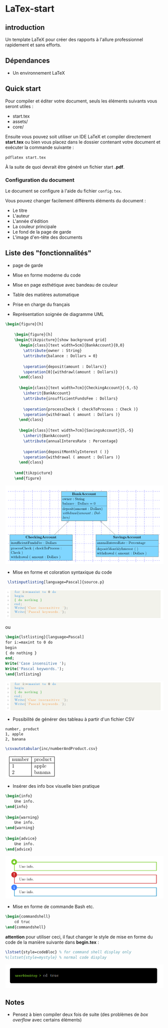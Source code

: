 # LaTex-start

## introduction

Un template LaTeX pour créer des rapports à l'allure professionnel rapidement et sans efforts.

## Dépendances
- Un environnement LaTeX

## Quick start
Pour compiler et éditer votre document, seuls les éléments suivants vous seront utiles :
- start.tex
- assets/ 
- core/

Ensuite vous pouvez soit utiliser un IDE LaTeX et compiler directement **start.tex** ou bien vous placez dans le dossier contenant votre document et exécuter la commande suivante :

`pdflatex start.tex`

À la suite de quoi devrait être généré un fichier start **.pdf**.

### Configuration du document

Le document se configure à l'aide du fichier `config.tex`. 

Vous pouvez changer facilement différents éléments du document :
- Le titre 
- L'auteur 
- L'année d'édition 
- La couleur principale 
- Le fond de la page de garde
- L'image d'en-tête des documents

## Liste des "fonctionnalités"
- page de garde
- Mise en forme moderne du code
- Mise en page esthétique avec bandeau de couleur
- Table des matières automatique
- Prise en charge du français

- Représentation soignée de diagramme UML

```LATEX
\begin{figure}[h]

	\begin{figure}[h]
	\begin{tikzpicture}[show background grid]
	  \begin{class}[text width=5cm]{BankAccount}{0,0}
	    \attribute{owner : String}
	    \attribute{balance : Dollars = 0}
	
	    \operation{deposit(amount : Dollars)}
	    \operation[0]{withdrawl(amount : Dollars)}
	  \end{class}
	
	  \begin{class}[text width=7cm]{CheckingAccount}{-5,-5}
	    \inherit{BankAccount}
	    \attribute{insufficientFundsFee : Dollars}
	
	    \operation{processCheck ( checkToProcess : Check )}
	    \operation{withdrawal ( amount : Dollars )}
	  \end{class}
	
	  \begin{class}[text width=7cm]{SavingsAccount}{5,-5}
	    \inherit{BankAccount}
	    \attribute{annualInteresRate : Percentage}
	
	    \operation{depositMonthlyInterest ( )}
	    \operation{withdrawal ( amount : Dollars )}
	  \end{class}
	
	\end{tikzpicture}
	\end{figure}
  ```
  ![code pascal](https://github.com/akgx99/LaTex-start/blob/master/assets/img/readMeImg/uml.png)
  
  
-  Mise en forme et coloration syntaxique du code

```LATEX
 \lstinputlisting[language=Pascal]{source.p}
```

![code pascal](https://github.com/akgx99/LaTex-start/blob/master/assets/img/readMeImg/code_pascal.png)

ou

```LATEX
\begin{lstlisting}[language=Pascal] 
for i:=maxint to 0 do
begin
{ do nothing }
end;
Write('Case insensitive ');
Write('Pascal keywords.');
\end{lstlisting}
```

![code pascal](https://github.com/akgx99/LaTex-start/blob/master/assets/img/readMeImg/code_pascal.png)

- Possibilité de générer des tableau à partir d'un fichier CSV

```CSV
number, product
1, apple
2, banana
```

```LATEX
\csvautotabular{inc/numberAndProduct.csv}
```
![Image of CSV-->table](https://github.com/akgx99/LaTex-start/blob/master/assets/img/readMeImg/table.png)

- Insérer des info box visuelle bien pratique

```LATEX
\begin{info}
	Une info.
\end{info}

\begin{warning}
	Une info.
\end{warning}

\begin{advice}
	Une info.
\end{advice}
```
![Image of CSV-->table](https://github.com/akgx99/LaTex-start/blob/master/assets/img/readMeImg/info_box.png)

- Mise en forme de commande Bash etc.
```LATEX
\begin{commandshell}
	cd truc
\end{commandshell}
```

**attention** pour utiliser ceci, il faut changer le style de mise en forme du code de la manière suivante dans **begin.tex** :
```LATEX
\lstset{style=codeBloc} % for command shell display only
%\lstset{style=mystyle} % normal code display
```

![Commande Bash etc.](https://github.com/akgx99/LaTex-start/blob/master/assets/img/readMeImg/bash_command.png)


## Notes

- Pensez à bien compiler deux fois de suite (des problèmes de *box overflow* avec certains éléments)
